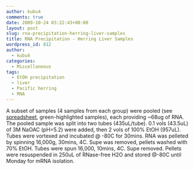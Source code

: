 ```yaml
---
author: kubu4
comments: true
date: 2009-10-24 03:22:43+00:00
layout: post
slug: rna-precipitation-herring-liver-samples
title: RNA Precipitation - Herring Liver Samples
wordpress_id: 812
author:
  - kubu4
categories:
  - Miscellaneous
tags:
  - EtOH precipitation
  - liver
  - Pacific herring
  - RNA
---
```


A subset of samples (4 samples from each group) were pooled (see [spreadsheet](https://spreadsheets.google.com/ccc?key=0AmS_90rPaQMzdE9lOE1YaWdwVm9RN0lPTG11S2E2V2c&hl=en), green-highlighted samples), each providing ~68ug of RNA. The pooled sample was split into two tubes (435uL/tube). 0.1 vols (43.5uL) of 3M NaOAC (pH=5.2) were added, then 2 vols of 100% EtOH (957uL). Tubes were vortexed and incubated @ -80C for 30mins. RNA was pelleted by spinning 16,000g, 30mins, 4C. Supe was removed, pellets washed with 70% EtOH. Tubes were spun 16,000, 10mins, 4C. Supe removed. Pellets were resuspended in 250uL of RNase-free H2O and stored @-80C until Monday for mRNA isolation.
